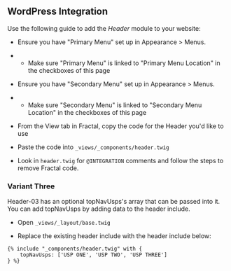 ## WordPress Integration

Use the following guide to add the *Header* module to your website:

- Ensure you have  "Primary Menu" set up in Appearance > Menus.
- - Make sure "Primary Menu" is linked to "Primary Menu Location" in the checkboxes of this page

- Ensure you have  "Secondary Menu" set up in Appearance > Menus.
- - Make sure "Secondary Menu" is linked to "Secondary Menu Location" in the checkboxes of this page

- From the View tab in Fractal, copy the code for the Header you'd like to use

- Paste the code into `_views/_components/header.twig`

- Look in `header.twig` for `@INTEGRATION` comments and follow the steps to remove Fractal code.


### Variant Three ###

Header-03 has an optional topNavUsps's array that can be passed into it. You can add topNavUsps by adding data to the header include.

- Open `_views/_layout/base.twig`

- Replace the existing header include with the header include below:
```
{% include "_components/header.twig" with {
    topNavUsps: ['USP ONE', 'USP TWO', 'USP THREE']
} %}
```